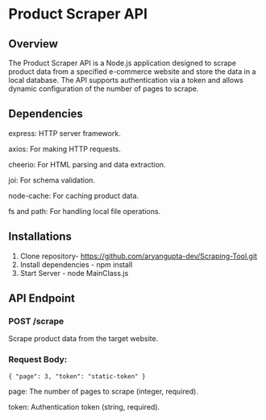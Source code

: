 # Product Scraper API

## Overview

The Product Scraper API is a Node.js application designed to scrape product data from a specified e-commerce website and store the data in a local database. The API supports authentication via a token and allows dynamic configuration of the number of pages to scrape.


## Dependencies

express: HTTP server framework.

axios: For making HTTP requests.

cheerio: For HTML parsing and data extraction.

joi: For schema validation.

node-cache: For caching product data.

fs and path: For handling local file operations.

## Installations

1. Clone repository- https://github.com/aryangupta-dev/Scraping-Tool.git
2. Install dependencies - npm install
3. Start Server - node MainClass.js

## API Endpoint
### POST /scrape
Scrape product data from the target website.
### Request Body:
`
{
  "page": 3,
  "token": "static-token"
}
`

page: The number of pages to scrape (integer, required).

token: Authentication token (string, required).
